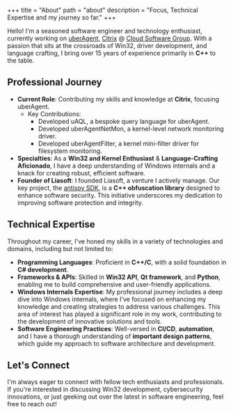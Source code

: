 +++
title = "About"
path = "about"
description = "Focus, Technical Expertise and my journey so far."
+++

Hello! I'm a seasoned software engineer and technology enthusiast, currently working on [uberAgent](https://uberagent.com), [Citrix](https://citrix.com) @ [Cloud Software Group](https://cloud.com). With a passion that sits at the crossroads of Win32, driver development, and language crafting, I bring over 15 years of experience primarily in **C++** to the table.

## Professional Journey

- **Current Role**: Contributing my skills and knowledge at **Citrix**, focusing uberAgent.
  - Key Contributions:
    - Developed uAQL, a bespoke query language for uberAgent.
    - Developed uberAgentNetMon, a kernel-level network monitoring driver.
    - Developed uberAgentFilter, a kernel mini-filter driver for filesystem monitoring.
- **Specialties**: As a **Win32 and Kernel Enthusiast** & **Language-Crafting Aficionado**, I have a deep understanding of Windows internals and a knack for creating robust, efficient software.
- **Founder of Liasoft**: I founded Liasoft, a venture I actively manage. Our key project, the [antispy SDK](https://antispy.xyz), is a **C++ obfuscation library** designed to enhance software security. This initiative underscores my dedication to improving software protection and integrity.

## Technical Expertise

Throughout my career, I've honed my skills in a variety of technologies and domains, including but not limited to:

- **Programming Languages**: Proficient in **C++/C**, with a solid foundation in **C# development**.
- **Frameworks & APIs**: Skilled in **Win32 API**, **Qt framework**, and **Python**, enabling me to build comprehensive and user-friendly applications.
- **Windows Internals Expertise**: My professional journey includes a deep dive into Windows internals, where I've focused on enhancing my knowledge and creating strategies to address various challenges. This area of interest has played a significant role in my work, contributing to the development of innovative solutions and tools.
- **Software Engineering Practices**: Well-versed in **CI/CD**, **automation**, and I have a thorough understanding of **important design patterns**, which guide my approach to software architecture and development.

## Let's Connect

I'm always eager to connect with fellow tech enthusiasts and professionals. If you're interested in discussing Win32 development, cybersecurity innovations, or just geeking out over the latest in software engineering, feel free to reach out!
